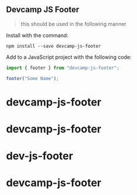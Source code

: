 ## Devcamp JS Footer

> this should be used in the following manner

Install with the command:

```
npm install --save devcamp-js-footer
```

Add to a JavaScript project with the following code:

```javascript
import { footer } from "devcamp-js-footer";

footer("Some Name");
```
# devcamp-js-footer
# devcamp-js-footer
# dev-js-footer
# devcamp-js-footer
